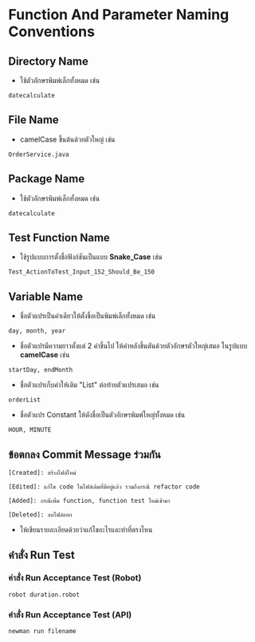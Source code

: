 # Function And Parameter Naming Conventions

## Directory Name
- ใช้ตัวอักษรพิมพ์เล็กทั้งหมด เช่น
```
datecalculate
```

## File Name
- camelCase ขึ้นต้นด้วยตัวใหญ่ เช่น
```
OrderService.java
```

## Package Name
- ใช้ตัวอักษรพิมพ์เล็กทั้งหมด เช่น
```
datecalculate
```

## Test Function Name
- ใช้รูปแบบการตั้งชื่อฟังก์ชันเป็นแบบ **Snake_Case** เช่น
```
Test_ActionToTest_Input_152_Should_Be_150
```

## Variable Name
- ชื่อตัวแปรเป็นคำเดียวให้ตั้งชื่อเป็นพิมพ์เล็กทั้งหมด เช่น
```
day, month, year
```

- ชื่อตัวแปรมีความยาวตั้งแต่ 2 คำขึ้นไป ให้คำหลังขึ้นตันด้วยตัวอักษรตัวใหญ่เสมอ ในรูปแบบ **camelCase** เช่น
```
startDay, endMonth
```

- ชื่อตัวแปรเก็บค่าให้เติม "List" ต่อท้ายตัวแปรเสมอ เช่น
```
orderList

```

- ชื่อตัวแปร Constant ให้ตังชื่อเป็นตัวอักษรพิมพ์ใหญ่ทั้งหมด เช่น
```
HOUR, MINUTE
```

## ข้อตกลง Commit Message ร่วมกัน
`[Created]: สร้างไฟล์ใหม่`

`[Edited]: แก้ไข code ในไฟล์เดิมที่มีอยู่แล้ว รวมถึงกรณี refactor code`

`[Added]: กรณีเพิ่ม function, function test ใหม่เข้ามา`

`[Deleted]: ลบไฟล์ออก`

* ให้เขียนรายละเอียดด้วยว่าแก้ไขอะไรและทำที่ตรงไหน

## คำสั่ง Run Test
### ค่าสั่ง Run Acceptance Test (Robot)

```
robot duration.robot
```

### คำสั่ง Run Acceptance Test (API)
```
newman run filename
```

